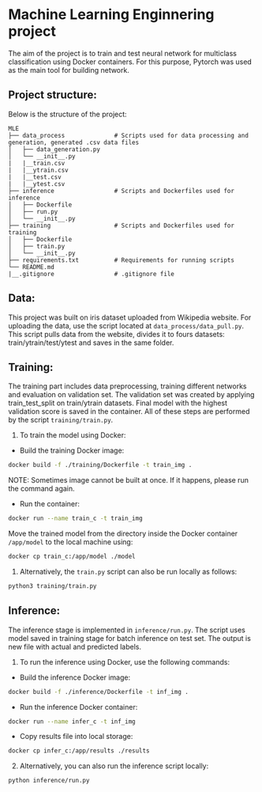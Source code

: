# Machine Learning Enginnering project
The aim of the project is to train and test neural network for multiclass classification using Docker containers. For this purpose, Pytorch was used as the main tool for building network.

## Project structure:

Below is the structure of the project:

```
MLE
├── data_process              # Scripts used for data processing and generation, generated .csv data files
│   ├── data_generation.py
│   └── __init__.py   
|   |__train.csv
|   |__ytrain.csv
|   |__test.csv
|   |__ytest.csv        
├── inference                 # Scripts and Dockerfiles used for inference
│   ├── Dockerfile
│   ├── run.py
│   └── __init__.py
├── training                  # Scripts and Dockerfiles used for training
│   ├── Dockerfile
│   ├── train.py
│   └── __init__.py
├── requirements.txt          # Requirements for running scripts
└── README.md
|__.gitignore                 # .gitignore file
```

## Data:
This project was built on iris dataset uploaded from Wikipedia website. For uploading the data, use the script located at `data_process/data_pull.py`. This script pulls data from the website, divides it to fours datasets: train/ytrain/test/ytest and saves in the same folder.

## Training:
The training part includes data preprocessing, training different networks and evaluation on validation set. The validation set was created by applying train_test_split on train/ytrain datasets. Final model with the highest validation score is saved in the container. All of these steps are performed by the script `training/train.py`.

1. To train the model using Docker: 

- Build the training Docker image:
```bash
docker build -f ./training/Dockerfile -t train_img .
```
NOTE: Sometimes image cannot be built at once. If it happens, please run the command again.
- Run the container:
```bash
docker run --name train_c -t train_img 
```
Move the trained model from the directory inside the Docker container `/app/model` to the local machine using:
```bash
docker cp train_c:/app/model ./model
```

1. Alternatively, the `train.py` script can also be run locally as follows:

```bash
python3 training/train.py
```

## Inference:
The inference stage is implemented in `inference/run.py`. The script uses model saved in training stage for batch inference on test set. The output is new file with actual and predicted labels.

1. To run the inference using Docker, use the following commands:

- Build the inference Docker image:
```bash
docker build -f ./inference/Dockerfile -t inf_img .
```
- Run the inference Docker container:
```bash
docker run --name infer_c -t inf_img
```
- Copy results file into local storage:
```bash
docker cp infer_c:/app/results ./results 
```

2. Alternatively, you can also run the inference script locally:

```bash
python inference/run.py
```
